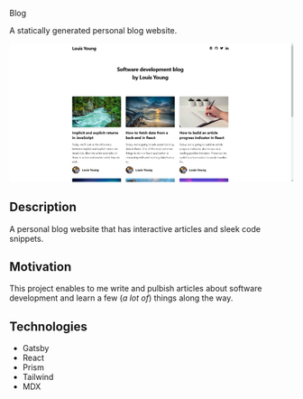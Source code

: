 Blog

A statically generated personal blog website.

![Blog](documentation/blog.jpg)

## Description

A personal blog website that has interactive articles and sleek code snippets.

## Motivation

This project enables to me write and pulbish articles about software development and learn a few (_a lot of_) things along the way.

## Technologies

- Gatsby
- React
- Prism
- Tailwind
- MDX
